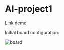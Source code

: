# AI-project1

[Link]( https://baodnguyen.github.io/AI-project1/) demo

Initial board configuration:

![board](images/initialBoard.png)
